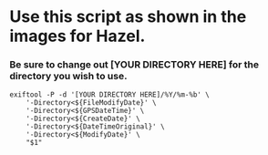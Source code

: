 # Use this script as shown in the images for Hazel.
### Be sure to change out [YOUR DIRECTORY HERE] for the directory you wish to use.

```
exiftool -P -d '[YOUR DIRECTORY HERE]/%Y/%m-%b' \
    '-Directory<${FileModifyDate}' \
    '-Directory<${GPSDateTime}' \
    '-Directory<${CreateDate}' \
    '-Directory<${DateTimeOriginal}' \
    '-Directory<${ModifyDate}' \
    "$1"
```
